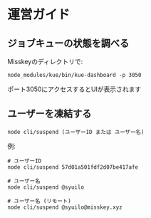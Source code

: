 # 運営ガイド

## ジョブキューの状態を調べる
Misskeyのディレクトリで:
``` shell
node_modules/kue/bin/kue-dashboard -p 3050
```
ポート3050にアクセスするとUIが表示されます

## ユーザーを凍結する
``` shell
node cli/suspend (ユーザーID または ユーザー名)
```
例:
``` shell
# ユーザーID
node cli/suspend 57d01a501fdf2d07be417afe

# ユーザー名
node cli/suspend @syuilo

# ユーザー名 (リモート)
node cli/suspend @syuilo@misskey.xyz
```
